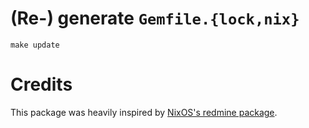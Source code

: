 # (Re-) generate `Gemfile.{lock,nix}`

    make update

# Credits

  This package was heavily inspired by
  [NixOS's redmine package](http://github.com/NixOS/nixpkgs/tree/6221af50c48664693b7249b253b68083dbca2706/pkgs/applications/version-management/redmine).
